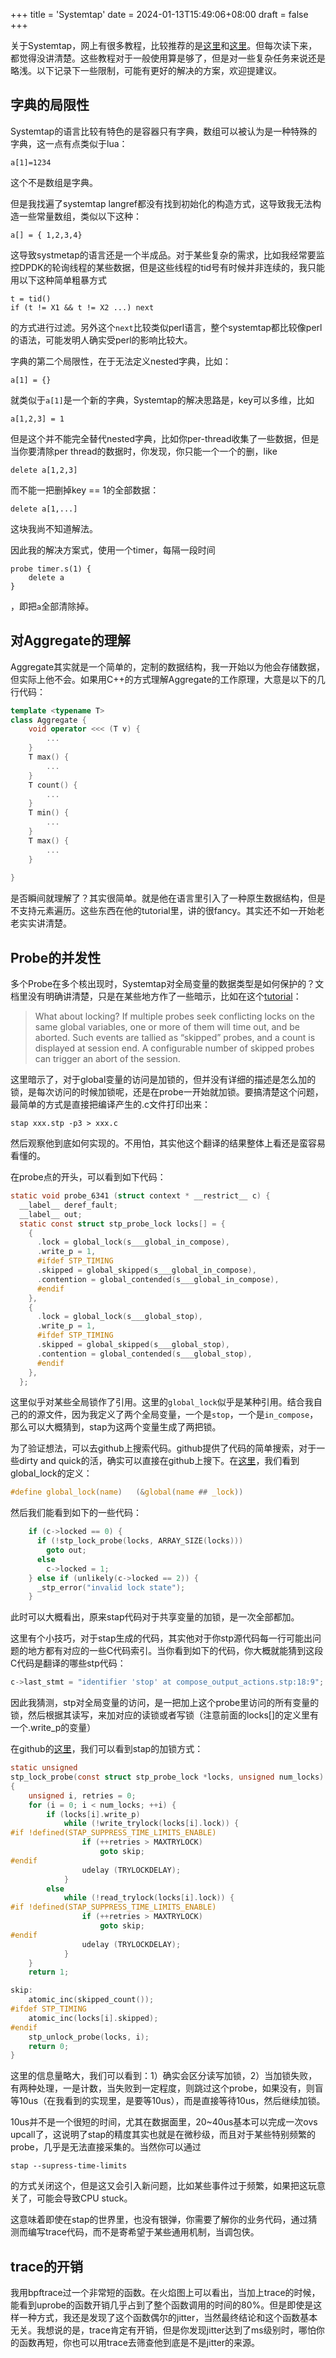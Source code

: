 +++
title = 'Systemtap'
date = 2024-01-13T15:49:06+08:00
draft = false
+++


关于Systemtap，网上有很多教程，比较推荐的是[这里](https://sourceware.org/systemtap/langref.pdf)和[这里](https://access.redhat.com/documentation/en-us/red_hat_enterprise_linux/7/pdf/systemtap_beginners_guide/red_hat_enterprise_linux-7-systemtap_beginners_guide-en-us.pdf)。但每次读下来，都觉得没讲清楚。这些教程对于一般使用算是够了，但是对一些复杂任务来说还是略浅。以下记录下一些限制，可能有更好的解决的方案，欢迎提建议。

## 字典的局限性
Systemtap的语言比较有特色的是容器只有字典，数组可以被认为是一种特殊的字典，这一点有点类似于lua：

```
a[1]=1234
```
这个不是数组是字典。

但是我找遍了systemtap langref都没有找到初始化的构造方式，这导致我无法构造一些常量数组，类似以下这种：

```
a[] = { 1,2,3,4}
```
这导致systmetap的语言还是一个半成品。对于某些复杂的需求，比如我经常要监控DPDK的轮询线程的某些数据，但是这些线程的tid号有时候并非连续的，我只能用以下这种简单粗暴方式

```
t = tid()
if (t != X1 && t != X2 ...) next
```
的方式进行过滤。另外这个`next`比较类似perl语言，整个systemtap都比较像perl的语法，可能发明人确实受perl的影响比较大。

字典的第二个局限性，在于无法定义nested字典，比如：

```
a[1] = {}
```
就类似于`a[1]`是一个新的字典，Systemtap的解决思路是，key可以多维，比如
```
a[1,2,3] = 1
```
但是这个并不能完全替代nested字典，比如你per-thread收集了一些数据，但是当你要清除per thread的数据时，你发现，你只能一个一个的删，like

```
delete a[1,2,3]
```
而不能一把删掉key == 1的全部数据：
```
delete a[1,...]
```
这块我尚不知道解法。

因此我的解决方案式，使用一个timer，每隔一段时间

```
probe timer.s(1) {
	delete a
}
```

，即把`a`全部清除掉。



## 对Aggregate的理解

Aggregate其实就是一个简单的，定制的数据结构，我一开始以为他会存储数据，但实际上他不会。如果用C++的方式理解Aggregate的工作原理，大意是以下的几行代码：

```c++
template <typename T>
class Aggregate {
	void operator <<< (T v) {
		...
	}
	T max() {
		...
	}
	T count() {
		...
	}
	T min() {
		...
	}
	T max() {
		...
	}
	
}
```

是否瞬间就理解了？其实很简单。就是他在语言里引入了一种原生数据结构，但是不支持元素遍历。这些东西在他的tutorial里，讲的很fancy。其实还不如一开始老老实实讲清楚。

## Probe的并发性
多个Probe在多个核出现时，Systemtap对全局变量的数据类型是如何保护的？文档里没有明确讲清楚，只是在某些地方作了一些暗示，比如在这个[tutorial](https://access.redhat.com/documentation/en-us/red_hat_enterprise_linux/7/pdf/systemtap_beginners_guide/red_hat_enterprise_linux-7-systemtap_beginners_guide-en-us.pdf)：

>What about locking? If multiple probes seek conflicting locks on the same global variables, one or more of them will time out, and be aborted. Such events are tallied as “skipped” probes, and a count is displayed at session end. A configurable number of skipped probes can trigger an abort of the session.

这里暗示了，对于global变量的访问是加锁的，但并没有详细的描述是怎么加的锁，是每次访问的时候加锁呢，还是在probe一开始就加锁。要搞清楚这个问题，最简单的方式是直接把编译产生的.c文件打印出来：

```
stap xxx.stp -p3 > xxx.c
```
然后观察他到底如何实现的。不用怕，其实他这个翻译的结果整体上看还是蛮容易看懂的。

在probe点的开头，可以看到如下代码：

```C
static void probe_6341 (struct context * __restrict__ c) {
  __label__ deref_fault;
  __label__ out;
  static const struct stp_probe_lock locks[] = {
    {
      .lock = global_lock(s___global_in_compose),
      .write_p = 1,
      #ifdef STP_TIMING
      .skipped = global_skipped(s___global_in_compose),
      .contention = global_contended(s___global_in_compose),
      #endif
    },
    {
      .lock = global_lock(s___global_stop),
      .write_p = 1,
      #ifdef STP_TIMING
      .skipped = global_skipped(s___global_stop),
      .contention = global_contended(s___global_stop),
      #endif
    },
  };
```

这里似乎对某些全局锁作了引用。这里的`global_lock`似乎是某种引用。结合我自己的的源文件，因为我定义了两个全局变量，一个是`stop`，一个是`in_compose`，那么可以大概猜到，stap为这两个变量生成了两把锁。

为了验证想法，可以去github上搜索代码。github提供了代码的简单搜索，对于一些dirty and quick的活，确实可以直接在github上搜下。在[这里](https://github.com/groleo/systemtap/blob/bd23cd846d787b59183d6d6a91046c1fe4cb3dc3/runtime/linux/common_session_state.h#L51)，我们看到global_lock的定义：
 
```C
#define global_lock(name)	(&global(name ## _lock)) 
```

然后我们能看到如下的一些代码：

```C
    if (c->locked == 0) {
      if (!stp_lock_probe(locks, ARRAY_SIZE(locks)))
        goto out;
      else
        c->locked = 1;
    } else if (unlikely(c->locked == 2)) {
      _stp_error("invalid lock state");
    }
```

此时可以大概看出，原来stap代码对于共享变量的加锁，是一次全部都加。

这里有个小技巧，对于stap生成的代码，其实他对于你stp源代码每一行可能出问题的地方都有对应的一些C代码索引。当你看到如下的代码，你大概就能猜到这段C代码是翻译的哪些stp代码：

```C
c->last_stmt = "identifier 'stop' at compose_output_actions.stp:18:9";
```

因此我猜测，stp对全局变量的访问，是一把加上这个probe里访问的所有变量的锁，然后根据其读写，来加对应的读锁或者写锁（注意前面的locks[]的定义里有一个.write_p的变量）

在github的[这里](https://github.com/groleo/systemtap/blob/bd23cd846d787b59183d6d6a91046c1fe4cb3dc3/runtime/linux/probe_lock.h#L43)，我们可以看到stap的加锁方式：

```C
static unsigned
stp_lock_probe(const struct stp_probe_lock *locks, unsigned num_locks)
{
	unsigned i, retries = 0;
	for (i = 0; i < num_locks; ++i) {
		if (locks[i].write_p)
			while (!write_trylock(locks[i].lock)) {
#if !defined(STAP_SUPPRESS_TIME_LIMITS_ENABLE)
				if (++retries > MAXTRYLOCK)
					goto skip;
#endif
				udelay (TRYLOCKDELAY);
			}
		else
			while (!read_trylock(locks[i].lock)) {
#if !defined(STAP_SUPPRESS_TIME_LIMITS_ENABLE)
				if (++retries > MAXTRYLOCK)
					goto skip;
#endif
				udelay (TRYLOCKDELAY);
			}
	}
	return 1;

skip:
	atomic_inc(skipped_count());
#ifdef STP_TIMING
	atomic_inc(locks[i].skipped);
#endif
	stp_unlock_probe(locks, i);
	return 0;
}
```

这里的信息量略大，我们可以看到：1）确实会区分读写加锁，2）当加锁失败，有两种处理，一是计数，当失败到一定程度，则跳过这个probe，如果没有，则盲等10us（在我看到的实现里，是要等10us），而是直接等待10us，然后继续加锁。

10us并不是一个很短的时间，尤其在数据面里，20~40us基本可以完成一次ovs upcall了，这说明了stap的精度其实也就是在微秒级，而且对于某些特别频繁的probe，几乎是无法直接采集的。当然你可以通过
```
stap --supress-time-limits
```
的方式关闭这个，但是这又会引入新问题，比如某些事件过于频繁，如果把这玩意关了，可能会导致CPU stuck。

这意味着即使在stap的世界里，也没有银弹，你需要了解你的业务代码，通过猜测而编写trace代码，而不是寄希望于某些通用机制，当调包侠。

## trace的开销

我用bpftrace过一个非常短的函数。在火焰图上可以看出，当加上trace的时候，能看到uprobe的函数开销几乎占到了整个函数调用的时间的80%。但是即使是这样一种方式，我还是发现了这个函数偶尔的jitter，当然最终结论和这个函数基本无关。我想说的是，trace肯定有开销，但是你发现jitter达到了ms级别时，哪怕你的函数再短，你也可以用trace去筛查他到底是不是jitter的来源。
